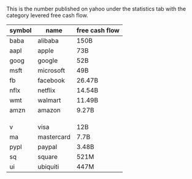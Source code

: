 
This is the number published on yahoo under the statistics tab
with the category levered free cash flow.

| symbol  | name | free cash flow |
| ------------- | ------------- | -------- |
| baba | alibaba | 150B |
| aapl | apple | 73B |
| goog | google | 52B |
| msft | microsoft | 49B |
| fb | facebook | 26.47B |
| nflx | netflix | 14.54B |
| wmt | walmart | 11.49B |
| amzn | amazon | 9.27B |
|    |       |      |
|    |       |      |
|    |       |      |
| v  | visa  |  12B |
| ma | mastercard | 7.7B |
| pypl | paypal | 3.48B |
| sq | square | 521M |
| ui | ubiquiti | 447M |
